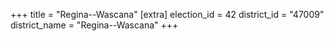 +++
title = "Regina--Wascana"
[extra]
election_id = 42
district_id = "47009"
district_name = "Regina--Wascana"
+++
